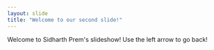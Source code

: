 ```yaml
---
layout: slide
title: "Welcome to our second slide!"
---
```

Welcome to Sidharth Prem's slideshow!
Use the left arrow to go back!
